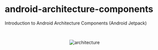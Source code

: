 # android-architecture-components
Introduction to Android Architecture Components (Android Jetpack)

<br>
<p align="center">
  <img src="https://user-images.githubusercontent.com/9738454/60536711-80233b00-9d39-11e9-955e-45bf501904f4.PNG" title="architecture">
</p>
